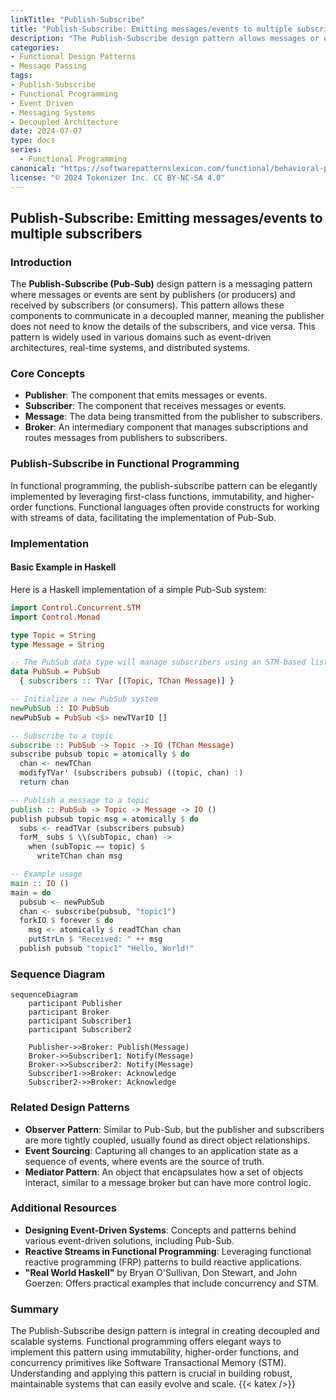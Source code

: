 ```yaml
---
linkTitle: "Publish-Subscribe"
title: "Publish-Subscribe: Emitting messages/events to multiple subscribers"
description: "The Publish-Subscribe design pattern allows messages or events to be emitted to multiple subscribers, facilitating a decoupled architecture where different components communicate indirectly."
categories:
- Functional Design Patterns
- Message Passing
tags:
- Publish-Subscribe
- Functional Programming
- Event Driven
- Messaging Systems
- Decoupled Architecture
date: 2024-07-07
type: docs
series:
  - Functional Programming
canonical: "https://softwarepatternslexicon.com/functional/behavioral-patterns/event-processing/publish-subscribe"
license: "© 2024 Tokenizer Inc. CC BY-NC-SA 4.0"
---
```


## Publish-Subscribe: Emitting messages/events to multiple subscribers

### Introduction
The **Publish-Subscribe (Pub-Sub)** design pattern is a messaging pattern where messages or events are sent by publishers (or producers) and received by subscribers (or consumers). This pattern allows these components to communicate in a decoupled manner, meaning the publisher does not need to know the details of the subscribers, and vice versa. This pattern is widely used in various domains such as event-driven architectures, real-time systems, and distributed systems.

### Core Concepts

- **Publisher**: The component that emits messages or events.
- **Subscriber**: The component that receives messages or events.
- **Message**: The data being transmitted from the publisher to subscribers.
- **Broker**: An intermediary component that manages subscriptions and routes messages from publishers to subscribers.

### Publish-Subscribe in Functional Programming
In functional programming, the publish-subscribe pattern can be elegantly implemented by leveraging first-class functions, immutability, and higher-order functions. Functional languages often provide constructs for working with streams of data, facilitating the implementation of Pub-Sub.

### Implementation

#### Basic Example in Haskell

Here is a Haskell implementation of a simple Pub-Sub system:

```haskell
import Control.Concurrent.STM
import Control.Monad

type Topic = String
type Message = String

-- The PubSub data type will manage subscribers using an STM-based list of TChans.
data PubSub = PubSub
  { subscribers :: TVar [(Topic, TChan Message)] }

-- Initialize a new PubSub system
newPubSub :: IO PubSub
newPubSub = PubSub <$> newTVarIO []

-- Subscribe to a topic
subscribe :: PubSub -> Topic -> IO (TChan Message)
subscribe pubsub topic = atomically $ do
  chan <- newTChan
  modifyTVar' (subscribers pubsub) ((topic, chan) :)
  return chan

-- Publish a message to a topic
publish :: PubSub -> Topic -> Message -> IO ()
publish pubsub topic msg = atomically $ do
  subs <- readTVar (subscribers pubsub)
  forM_ subs $ \\(subTopic, chan) ->
    when (subTopic == topic) $
      writeTChan chan msg

-- Example usage
main :: IO ()
main = do
  pubsub <- newPubSub
  chan <- subscribe(pubsub, "topic1")
  forkIO $ forever $ do
    msg <- atomically $ readTChan chan
    putStrLn $ "Received: " ++ msg
  publish pubsub "topic1" "Hello, World!"
```

### Sequence Diagram

```mermaid
sequenceDiagram
    participant Publisher
    participant Broker
    participant Subscriber1
    participant Subscriber2

    Publisher->>Broker: Publish(Message)
    Broker->>Subscriber1: Notify(Message)
    Broker->>Subscriber2: Notify(Message)
    Subscriber1->>Broker: Acknowledge
    Subscriber2->>Broker: Acknowledge
```

### Related Design Patterns

- **Observer Pattern**: Similar to Pub-Sub, but the publisher and subscribers are more tightly coupled, usually found as direct object relationships.
- **Event Sourcing**: Capturing all changes to an application state as a sequence of events, where events are the source of truth.
- **Mediator Pattern**: An object that encapsulates how a set of objects interact, similar to a message broker but can have more control logic.

### Additional Resources

- **Designing Event-Driven Systems**: Concepts and patterns behind various event-driven solutions, including Pub-Sub.
- **Reactive Streams in Functional Programming**: Leveraging functional reactive programming (FRP) patterns to build reactive applications.
- **"Real World Haskell"** by Bryan O'Sullivan, Don Stewart, and John Goerzen: Offers practical examples that include concurrency and STM.

### Summary
The Publish-Subscribe design pattern is integral in creating decoupled and scalable systems. Functional programming offers elegant ways to implement this pattern using immutability, higher-order functions, and concurrency primitives like Software Transactional Memory (STM). Understanding and applying this pattern is crucial in building robust, maintainable systems that can easily evolve and scale.
{{< katex />}}

